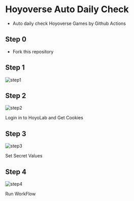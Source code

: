 # Hoyoverse Auto Daily Check

- Auto daily check Hoyoverse Games by Github Actions





## Step 0
 - Fork this repository



## Step 1 

![step1](https://github.com/JunHyoung1428/Hoyoverse-Auto-Daily-Check/assets/154119773/36dc5fb4-d9bf-4d5f-9941-e729526d9328)


## Step 2

![step2](https://github.com/JunHyoung1428/Hoyoverse-Auto-Daily-Check/assets/154119773/d346548c-be74-4e84-a0be-164d9c0329ba)

Login in to HoyoLab and Get Cookies

## Step 3

![step3](https://github.com/JunHyoung1428/Hoyoverse-Auto-Daily-Check/assets/154119773/728a64da-5c7b-41f3-b936-0ef596e0d24e)

Set Secret Values

## Step 4

![step4](https://github.com/JunHyoung1428/Hoyoverse-Auto-Daily-Check/assets/154119773/be0aac53-8f9c-426c-8fa5-65f9814b7895)

Run WorkFlow
